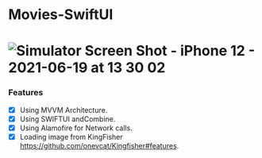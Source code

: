 # Movies-SwiftUI
# ![Simulator Screen Shot - iPhone 12 - 2021-06-19 at 13 30 02](https://user-images.githubusercontent.com/5801649/122636626-ab102080-d103-11eb-9431-e637ff2980b2.png)


### Features

- [x] Using MVVM Architecture.
- [x] Using SWIFTUI andCombine.
- [x] Using Alamofire for Network calls.
- [x] Loading image from KingFisher https://github.com/onevcat/Kingfisher#features.
